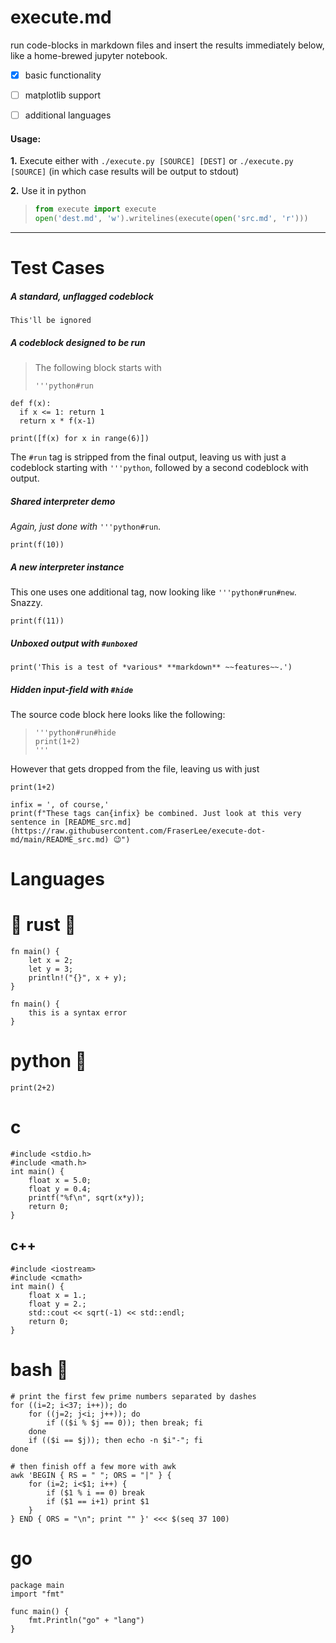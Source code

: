 # execute.md
run code-blocks in markdown files and insert the results immediately below, like a home-brewed jupyter notebook.


- [x] basic functionality
- [ ] matplotlib support
- [ ] additional languages 


#### Usage:
**1.** Execute either with `./execute.py [SOURCE] [DEST]` or `./execute.py [SOURCE]` (in which case results will be output to stdout)

**2.** Use it in python
> ```python
> from execute import execute
> open('dest.md', 'w').writelines(execute(open('src.md', 'r'))) 
> ```
---

# Test Cases

##### A standard, unflagged codeblock
```
This'll be ignored
```

##### A codeblock designed to be run
> The following block starts with
> ```
> '''python#run
> ```
```python#run
def f(x):
  if x <= 1: return 1
  return x * f(x-1)

print([f(x) for x in range(6)])
```
The `#run` tag is stripped from the final output, leaving us with just a codeblock starting with `'''python`, followed by a second codeblock with output.

##### Shared interpreter demo
*Again, just done with* `'''python#run`.

```python#run
print(f(10))
```

##### A new interpreter instance
This one uses one additional tag, now looking like `'''python#run#new`. Snazzy.
```python#run#new
print(f(11))
```

##### Unboxed output with `#unboxed`
```python#run#unboxed
print('This is a test of *various* **markdown** ~~features~~.')
```

##### Hidden input-field with `#hide`
The source code block here looks like the following:
> ```
> '''python#run#hide
> print(1+2)
> '''
> ```
However that gets dropped from the file, leaving us with just
```python#run#hide
print(1+2)
```

```python#run#hide#unboxed
infix = ', of course,'
print(f"These tags can{infix} be combined. Just look at this very sentence in [README_src.md](https://raw.githubusercontent.com/FraserLee/execute-dot-md/main/README_src.md) 😉")
```

# Languages

# :crab: rust :crab:

```rust#run
fn main() {
    let x = 2;
    let y = 3;
    println!("{}", x + y);
}
```

```rust#run#new
fn main() {
    this is a syntax error
}
```

# python :snake:

```python#run
print(2+2)
```

# c

```c#run
#include <stdio.h>
#include <math.h>
int main() {
    float x = 5.0;
    float y = 0.4;
    printf("%f\n", sqrt(x*y));
    return 0;
}
```

## c++

```cpp#run
#include <iostream>
#include <cmath>
int main() {
    float x = 1.;
    float y = 2.;
    std::cout << sqrt(-1) << std::endl;
    return 0;
}
```

# bash :shell:

```bash#run
# print the first few prime numbers separated by dashes
for ((i=2; i<37; i++)); do
    for ((j=2; j<i; j++)); do
        if (($i % $j == 0)); then break; fi
    done
    if (($i == $j)); then echo -n $i"-"; fi
done

# then finish off a few more with awk
awk 'BEGIN { RS = " "; ORS = "|" } {
    for (i=2; i<$1; i++) {
        if ($1 % i == 0) break
        if ($1 == i+1) print $1
    }
} END { ORS = "\n"; print "" }' <<< $(seq 37 100)
```

# go
```go#run
package main
import "fmt"

func main() {
    fmt.Println("go" + "lang")
}
```
